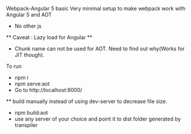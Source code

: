 Webpack-Angular 5 basic
 Very minimal setup to make webpack work with Angular 5 and AOT
 - No other js

** Caveat : Lazy load for Angular **
 - Chunk name can not be used for AOT. Need to find out why(Works for JIT though).

To run
- npm i
- npm serve:aot
- Go to http://localhost:9000/

** build manually instead of using dev-server to decrease file size.
- npm build:aot
- use any server of your choice and point it to dist folder generated by transpiler